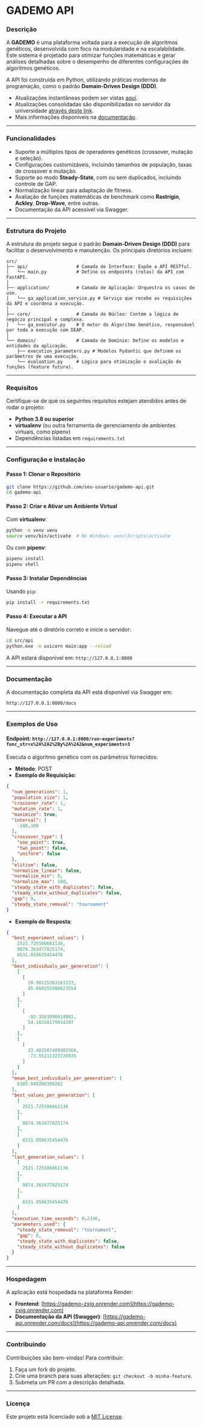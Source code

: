 # **GADEMO API**

### **Descrição**

A **GADEMO** é uma plataforma voltada para a execução de algoritmos genéticos, desenvolvida com foco na modularidade e na escalabilidade. Este sistema é projetado para otimizar funções matemáticas e gerar análises detalhadas sobre o desempenho de diferentes configurações de algoritmos genéticos.

A API foi construída em Python, utilizando práticas modernas de programação, como o padrão **Domain-Driven Design (DDD)**.

- Atualizações instantâneas podem ser vistas [aqui](https://gademo-zxig.onrender.com).
- Atualizações consolidadas são disponibilizadas no servidor da universidade [através deste link](https://www.maxwell.vrac.puc-rio.br/projetosEspeciais/GADEMO/index.html).
- Mais informações disponíveis na [documentação](https://gademo.readthedocs.io/en/latest/).
---

### **Funcionalidades**

- Suporte a múltiplos tipos de operadores genéticos (crossover, mutação e seleção).
- Configurações customizáveis, incluindo tamanhos de população, taxas de crossover e mutação.
- Suporte ao modo **Steady-State**, com ou sem duplicados, incluindo controle de GAP.
- Normalização linear para adaptação de fitness.
- Avaliação de funções matemáticas de benchmark como **Rastrigin**, **Ackley**, **Drop-Wave**, entre outras.
- Documentação da API acessível via Swagger.

---

### **Estrutura do Projeto**

A estrutura do projeto segue o padrão **Domain-Driven Design (DDD)** para facilitar o desenvolvimento e manutenção. Os principais diretórios incluem:

```
src/
├── api/                  # Camada de Interface: Expõe a API RESTful.
│   └── main.py           # Define os endpoints (rotas) da API com FastAPI.
│
├── application/          # Camada de Aplicação: Orquestra os casos de uso.
│   └── ga_application_service.py # Serviço que recebe as requisições da API e coordena a execução.
│
├── core/                 # Camada de Núcleo: Contém a lógica de negócio principal e complexa.
│   └── ga_executor.py    # O motor do Algoritmo Genético, responsável por toda a execução com DEAP.
│
└── domain/               # Camada de Domínio: Define os modelos e entidades da aplicação.
    ├── execution_parameters.py # Modelos Pydantic que definem os parâmetros de uma execução.
    └── evaluation.py     # Lógica para otimização e avaliação de funções (feature futura).
```

---

### **Requisitos**

Certifique-se de que os seguintes requisitos estejam atendidos antes de rodar o projeto:

- **Python 3.8 ou superior**
- **virtualenv** (ou outra ferramenta de gerenciamento de ambientes virtuais, como pipenv)
- Dependências listadas em `requirements.txt`

---

### **Configuração e Instalação**

#### **Passo 1: Clonar o Repositório**

```bash
git clone https://github.com/seu-usuario/gademo-api.git
cd gademo-api
```

#### **Passo 2: Criar e Ativar um Ambiente Virtual**

Com **virtualenv**:

```bash
python -m venv venv
source venv/bin/activate  # No Windows: venv\Scripts\activate
```

Ou com **pipenv**:

```bash
pipenv install
pipenv shell
```

#### **Passo 3: Instalar Dependências**

Usando `pip`:

```bash
pip install -r requirements.txt
```

#### **Passo 4: Executar a API**

Navegue até o diretório correto e inicie o servidor:

```bash
cd src/api
python.exe -m uvicorn main:app --reload
```

A API estará disponível em: `http://127.0.0.1:8000`

---

### **Documentação**

A documentação completa da API está disponível via Swagger em:

```
http://127.0.0.1:8000/docs
```

---

### **Exemplos de Uso**

#### **Endpoint: `http://127.0.0.1:8000/run-experiments?func_str=x%2A%2A2%2By%2A%2A2&num_experiments=3`**

Executa o algoritmo genético com os parâmetros fornecidos.

- **Método**: POST
- **Exemplo de Requisição**:

```json
{
  "num_generations": 1,
  "population_size": 1,
  "crossover_rate": 1,
  "mutation_rate": 1,
  "maximize": true,
  "interval": [
    -100,100
  ],
  "crossover_type": {
    "one_point": true,
    "two_point": false,
    "uniform": false
  },
  "elitism": false,
  "normalize_linear": false,
  "normalize_min": 0,
  "normalize_max": 100,
  "steady_state_with_duplicates": false,
  "steady_state_without_duplicates": false,
  "gap": 0,
  "steady_state_removal": "tournament"
}
```

- **Exemplo de Resposta**:

```json
{
  "best_experiment_values": [
    2521.725506661136,
    9874.363477025174,
    6531.058635454476
  ],
  "best_individuals_per_generation": [
    [
      [
        20.90135383163233,
        45.660255306623554
      ]
    ],
    [
      [
        -83.3503096614881,
        54.10258179014397
      ]
    ],
    [
      [
        33.483507489305566,
        -73.55211323726935
      ]
    ]
  ],
  "mean_best_individuals_per_generation": [
    6309.049206380262
  ],
  "best_values_per_generation": [
    [
      2521.725506661136
    ],
    [
      9874.363477025174
    ],
    [
      6531.058635454476
    ]
  ],
  "last_generation_values": [
    [
      2521.725506661136
    ],
    [
      9874.363477025174
    ],
    [
      6531.058635454476
    ]
  ],
  "execution_time_seconds": 0.2346,
  "parameters_used": {
    "steady_state_removal": "tournament",
    "gap": 0,
    "steady_state_with_duplicates": false,
    "steady_state_without_duplicates": false
  }
}
```

---

### **Hospedagem**

A aplicação está hospedada na plataforma Render:

- **Frontend**: [https://gademo-zxig.onrender.com](https://gademo-zxig.onrender.com)
- **Documentação da API (Swagger)**: [https://gademo-api.onrender.com/docs](https://gademo-api.onrender.com/docs)

---

### **Contribuindo**

Contribuições são bem-vindas! Para contribuir:

1. Faça um fork do projeto.
2. Crie uma branch para suas alterações: `git checkout -b minha-feature`.
3. Submeta um PR com a descrição detalhada.

---

### **Licença**

Este projeto está licenciado sob a [MIT License](LICENSE).
